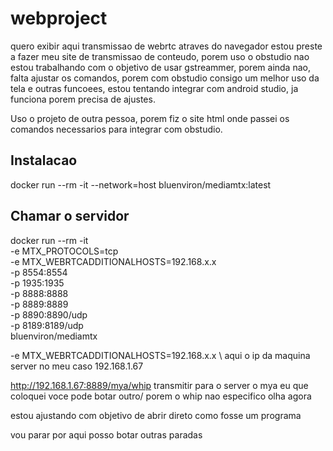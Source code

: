 # webproject
quero exibir aqui transmissao de webrtc
atraves do navegador estou preste
a fazer  meu site de transmissao de
conteudo, porem uso o obstudio nao
estou trabalhando com o objetivo de usar
gstreammer, porem ainda nao, falta ajustar
os comandos, porem com obstudio consigo
um melhor uso da tela e outras funcoees,
estou tentando integrar com android 
studio, ja funciona porem precisa de ajustes.

Uso o projeto de outra pessoa, porem fiz o site
html onde passei os comandos necessarios para integrar
com obstudio.

## Instalacao
docker run --rm -it --network=host bluenviron/mediamtx:latest

## Chamar o servidor

docker run --rm -it \
-e MTX_PROTOCOLS=tcp \
-e MTX_WEBRTCADDITIONALHOSTS=192.168.x.x \
-p 8554:8554 \
-p 1935:1935 \
-p 8888:8888 \
-p 8889:8889 \
-p 8890:8890/udp \
-p 8189:8189/udp \
bluenviron/mediamtx

-e MTX_WEBRTCADDITIONALHOSTS=192.168.x.x \ aqui o ip da maquina server
no meu caso 192.168.1.67

http://192.168.1.67:8889/mya/whip
transmitir para o server o mya eu que coloquei voce pode botar outro/
porem o whip nao especifico olha agora

estou ajustando com objetivo de abrir direto como fosse um programa

vou parar por aqui posso botar outras paradas
